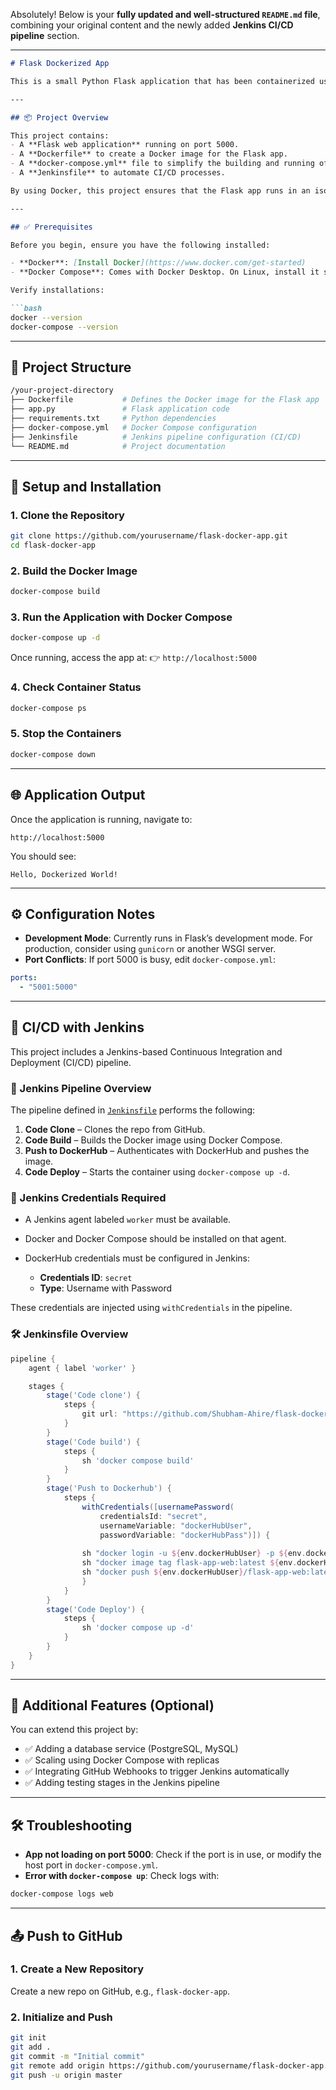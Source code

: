 Absolutely! Below is your **fully updated and well-structured `README.md` file**, combining your original content and the newly added **Jenkins CI/CD pipeline** section.

---

````markdown
# Flask Dockerized App

This is a small Python Flask application that has been containerized using Docker and Docker Compose. The project demonstrates how to set up a basic Flask app, dockerize it, manage it with Docker Compose, and automate deployment with a Jenkins CI/CD pipeline.

---

## 📦 Project Overview

This project contains:
- A **Flask web application** running on port 5000.
- A **Dockerfile** to create a Docker image for the Flask app.
- A **docker-compose.yml** file to simplify the building and running of containers.
- A **Jenkinsfile** to automate CI/CD processes.

By using Docker, this project ensures that the Flask app runs in an isolated environment with all dependencies required for production.

---

## ✅ Prerequisites

Before you begin, ensure you have the following installed:

- **Docker**: [Install Docker](https://www.docker.com/get-started)
- **Docker Compose**: Comes with Docker Desktop. On Linux, install it separately.

Verify installations:

```bash
docker --version
docker-compose --version
````

---

## 🧱 Project Structure

```bash
/your-project-directory
├── Dockerfile           # Defines the Docker image for the Flask app
├── app.py               # Flask application code
├── requirements.txt     # Python dependencies
├── docker-compose.yml   # Docker Compose configuration
├── Jenkinsfile          # Jenkins pipeline configuration (CI/CD)
└── README.md            # Project documentation
```

---

## 🚀 Setup and Installation

### 1. Clone the Repository

```bash
git clone https://github.com/yourusername/flask-docker-app.git
cd flask-docker-app
```

### 2. Build the Docker Image

```bash
docker-compose build
```

### 3. Run the Application with Docker Compose

```bash
docker-compose up -d
```

Once running, access the app at:
👉 `http://localhost:5000`

### 4. Check Container Status

```bash
docker-compose ps
```

### 5. Stop the Containers

```bash
docker-compose down
```

---

## 🌐 Application Output

Once the application is running, navigate to:

```
http://localhost:5000
```

You should see:

```
Hello, Dockerized World!
```

---

## ⚙️ Configuration Notes

* **Development Mode**: Currently runs in Flask’s development mode. For production, consider using `gunicorn` or another WSGI server.
* **Port Conflicts**: If port 5000 is busy, edit `docker-compose.yml`:

```yaml
ports:
  - "5001:5000"
```

---

## 🔁 CI/CD with Jenkins

This project includes a Jenkins-based Continuous Integration and Deployment (CI/CD) pipeline.

### 🧪 Jenkins Pipeline Overview

The pipeline defined in [`Jenkinsfile`](./Jenkinsfile) performs the following:

1. **Code Clone** – Clones the repo from GitHub.
2. **Code Build** – Builds the Docker image using Docker Compose.
3. **Push to DockerHub** – Authenticates with DockerHub and pushes the image.
4. **Code Deploy** – Starts the container using `docker-compose up -d`.

### 🔐 Jenkins Credentials Required

* A Jenkins agent labeled `worker` must be available.
* Docker and Docker Compose should be installed on that agent.
* DockerHub credentials must be configured in Jenkins:

  * **Credentials ID**: `secret`
  * **Type**: Username with Password

These credentials are injected using `withCredentials` in the pipeline.

### 🛠 Jenkinsfile Overview

```groovy
pipeline {
    agent { label 'worker' }

    stages {
        stage('Code clone') {
            steps {
                git url: "https://github.com/Shubham-Ahire/flask-dockerized-app.git", branch: "main"
            }
        }
        stage('Code build') {
            steps {
                sh 'docker compose build'
            }
        }
        stage('Push to Dockerhub') {
            steps {
                withCredentials([usernamePassword(
                    credentialsId: "secret", 
                    usernameVariable: "dockerHubUser", 
                    passwordVariable: "dockerHubPass")]) {
                    
                sh "docker login -u ${env.dockerHubUser} -p ${env.dockerHubPass}"
                sh "docker image tag flask-app-web:latest ${env.dockerHubUser}/flask-app-web:latest"
                sh "docker push ${env.dockerHubUser}/flask-app-web:latest"
                }
            }
        }
        stage('Code Deploy') {
            steps {
                sh 'docker compose up -d'
            }
        }
    }
}
```

---

## 🚧 Additional Features (Optional)

You can extend this project by:

* ✅ Adding a database service (PostgreSQL, MySQL)
* ✅ Scaling using Docker Compose with replicas
* ✅ Integrating GitHub Webhooks to trigger Jenkins automatically
* ✅ Adding testing stages in the Jenkins pipeline

---

## 🛠 Troubleshooting

* **App not loading on port 5000**: Check if the port is in use, or modify the host port in `docker-compose.yml`.
* **Error with `docker-compose up`**: Check logs with:

```bash
docker-compose logs web
```

---

## 📤 Push to GitHub

### 1. Create a New Repository

Create a new repo on GitHub, e.g., `flask-docker-app`.

### 2. Initialize and Push

```bash
git init
git add .
git commit -m "Initial commit"
git remote add origin https://github.com/yourusername/flask-docker-app.git
git push -u origin master
```
